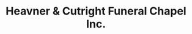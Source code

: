 ---
title: "Heavner & Cutright Funeral Chapel Inc."
url: /buckhannon/heavner-and-cutright-funeral-chapel-inc/
shop: funeral directors
---